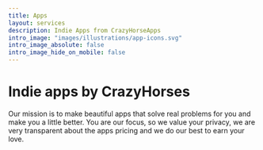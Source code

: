 ```yaml
---
title: Apps
layout: services
description: Indie Apps from CrazyHorseApps
intro_image: "images/illustrations/app-icons.svg"
intro_image_absolute: false
intro_image_hide_on_mobile: false
---
```


# Indie apps by CrazyHorses

Our mission is to make beautiful apps that solve real problems for you and make you a little better. You are our focus, so we value your privacy, we are very transparent about the apps pricing and we do our best to earn your love.
